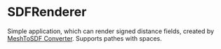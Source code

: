 # SDFRenderer

Simple application, which can render signed distance fields, created by [MeshToSDF Converter](https://github.com/Van-der-Deken/Converter). Supports pathes with spaces.
